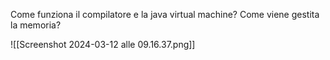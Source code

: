 Come funziona il compilatore e la java virtual machine? Come viene gestita la memoria?

![[Screenshot 2024-03-12 alle 09.16.37.png]]


